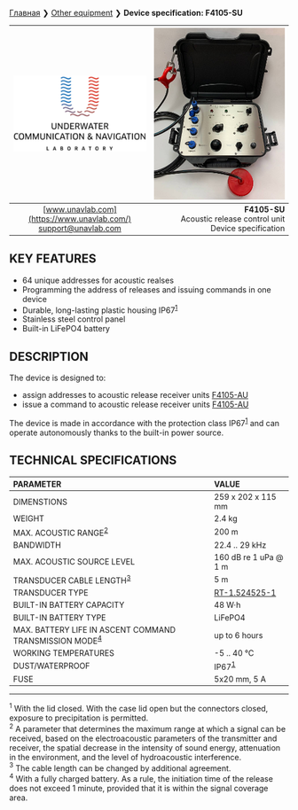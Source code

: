 [Главная](/README) ❯ [Other equipment](/underwater_bespoke_systems_en) ❯ **Device specification: F4105-SU**

<div style="page-break-after: always;"></div>

| ![logo](/documentation/sm_logo.png) | ![F4105-SU](/documentation/F4105_SU.png) |
| :---: | ---: |
| [www.unavlab.com](https://www.unavlab.com/) <br/> [support@unavlab.com](mailto:support@unavlab.com) | **F4105-SU** <br/> Acoustic release control unit <br/> Device specification |

## KEY FEATURES

* 64 unique addresses for acoustic realses
* Programming the address of releases and issuing commands in one device
* Durable, long-lasting plastic housing IP67<sup>[1](#footnote1)</sup>
* Stainless steel control panel
* Built-in LiFePO4 battery

## DESCRIPTION

The device is designed to:
- assign addresses to acoustic release receiver units [F4105-AU](F4105_AU_Specification_en.md)
- issue a command to acoustic release receiver units [F4105-AU](F4105_AU_Specification_en.md)

The device is made in accordance with the protection class IP67<sup>[1](#footnote1)</sup> and can operate autonomously thanks to the built-in power source.
  
<div style="page-break-after: always;"></div>

## TECHNICAL SPECIFICATIONS

| PARAMETER | VALUE |
| :--- | :--- |
| DIMENSTIONS | 259 x 202 x 115 mm |
| WEIGHT | 2.4 kg |
| MAX. ACOUSTIC RANGE<sup>[2](#footnote2)</sup> | 200 m |
| BANDWIDTH | 22.4 .. 29 kHz | 
| MAX. ACOUSTIC SOURCE LEVEL | 160 dB re 1 uPa @ 1 m |
| TRANSDUCER CABLE LENGTH<sup>[3](#footnote3)</sup> | 5 m |
| TRANSDUCER TYPE | [RT-1.524525-1](/documentation/EN/Transducers/RT-1.524525-1_specification_en) |
| BUILT-IN BATTERY CAPACITY | 48 W·h |
| BUILT-IN BATTERY TYPE | LiFePO4 |
| MAX. BATTERY LIFE IN ASCENT COMMAND TRANSMISSION MODE<sup>[4](#footnote4)</sup> | up to 6 hours |
| WORKING TEMPERATURES | -5 .. 40 °С |
| DUST/WATERPROOF | IP67<sup>[1](#footnote1)</sup> |
| FUSE | 5х20 mm, 5 A |

<div style="page-break-after: always;"></div>

________________
<a name="footnote1"><sup>1</sup></a> With the lid closed. With the case lid open but the connectors closed, exposure to precipitation is permitted.  
<a name="footnote2"><sup>2</sup></a> A parameter that determines the maximum range at which a signal can be received, based on the electroacoustic parameters of the transmitter and receiver, the spatial decrease in the intensity of sound energy, attenuation in the environment, and the level of hydroacoustic interference.  
<a name="footnote3"><sup>3</sup></a> The cable length can be changed by additional agreement.  
<a name="footnote4"><sup>4</sup></a> With a fully charged battery. As a rule, the initiation time of the release does not exceed 1 minute, provided that it is within the signal coverage area.  

<div style="page-break-after: always;"></div>
